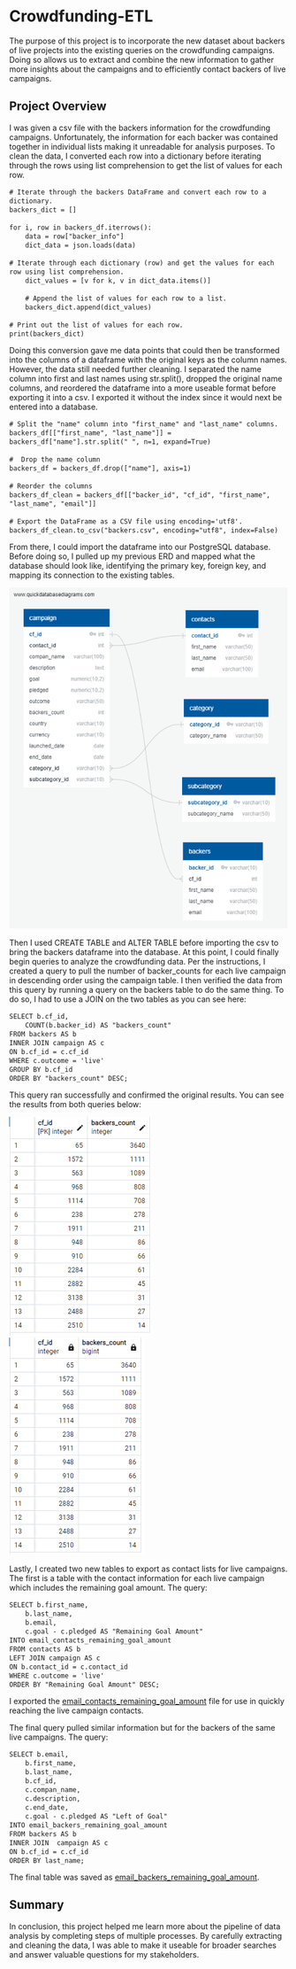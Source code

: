# Crowdfunding-ETL

The purpose of this project is to incorporate the new dataset about backers of live projects into the existing queries on the crowdfunding campaigns. Doing so allows us to extract and combine the new information to gather more insights about the campaigns and to efficiently contact backers of live campaigns.

## Project Overview

I was given a csv file with the backers information for the crowdfunding campaigns.  Unfortunately, the information for each backer was contained together in individual lists making it unreadable for analysis purposes. To clean the data, I converted each row into a dictionary before iterating through the rows using list comprehension to get the list of values for each row.
```
# Iterate through the backers DataFrame and convert each row to a dictionary.
backers_dict = []    

for i, row in backers_df.iterrows():
    data = row["backer_info"]
    dict_data = json.loads(data)
    
# Iterate through each dictionary (row) and get the values for each row using list comprehension.
    dict_values = [v for k, v in dict_data.items()]
    
    # Append the list of values for each row to a list. 
    backers_dict.append(dict_values)

# Print out the list of values for each row.
print(backers_dict)
```
Doing this conversion gave me data points that could then be transformed into the columns of a dataframe with the original keys as the column names. However, the data still needed further cleaning. I separated the name column into first and last names using str.split(), dropped the original name columns, and reordered the dataframe into a more useable format before exporting it into a csv. I exported it without the index since it would next be entered into a database.
```
# Split the "name" column into "first_name" and "last_name" columns.
backers_df[["first_name", "last_name"]] = backers_df["name"].str.split(" ", n=1, expand=True)

#  Drop the name column
backers_df = backers_df.drop(["name"], axis=1)

# Reorder the columns
backers_df_clean = backers_df[["backer_id", "cf_id", "first_name", "last_name", "email"]]

# Export the DataFrame as a CSV file using encoding='utf8'.
backers_df_clean.to_csv("backers.csv", encoding="utf8", index=False)
```
From there, I could import the dataframe into our PostgreSQL database.  Before doing so, I pulled up my previous ERD and mapped what the database should look like, identifying the primary key, foreign key, and mapping its connection to the existing tables.  

![ERD diagram](https://github.com/ChallahBack83/Crowdfunding-ETL/blob/main/crowdfunding_db_relationships.png)

Then I used CREATE TABLE and ALTER TABLE before importing the csv to bring the backers dataframe into the database. At this point, I could finally begin queries to analyze the crowdfunding data. Per the instructions, I created a query to pull the number of backer_counts for each live campaign in descending order using the campaign table. I then verified the data from this query by running a query on the backers table to do the same thing.  To do so, I had to use a JOIN on the two tables as you can see here:
```
SELECT b.cf_id,
	COUNT(b.backer_id) AS "backers_count"
FROM backers AS b
INNER JOIN campaign AS c
ON b.cf_id = c.cf_id
WHERE c.outcome = 'live'
GROUP BY b.cf_id
ORDER BY "backers_count" DESC;
```
This query ran successfully and confirmed the original results. You can see the results from both queries below:

![backer_counts1](https://github.com/ChallahBack83/Crowdfunding-ETL/blob/main/backer_count.png)
![backer_counts2](https://github.com/ChallahBack83/Crowdfunding-ETL/blob/main/backer_count_confirm.png)

Lastly, I created two new tables to export as contact lists for live campaigns.  The first is a table with the contact information for each live campaign which includes the remaining goal amount.  The query:
```
SELECT b.first_name,
	b.last_name,
	b.email,
	c.goal - c.pledged AS "Remaining Goal Amount"
INTO email_contacts_remaining_goal_amount
FROM contacts AS b
LEFT JOIN campaign AS c
ON b.contact_id = c.contact_id
WHERE c.outcome = 'live'
ORDER BY "Remaining Goal Amount" DESC;
```
I exported the [email_contacts_remaining_goal_amount](https://github.com/ChallahBack83/Crowdfunding-ETL/blob/main/email_contacts_remaining_goal_amount.csv) file for use in quickly reaching the live campaign contacts.

The final query pulled similar information but for the backers of the same live campaigns. The query:
```
SELECT b.email,
	b.first_name,
	b.last_name,
	b.cf_id,
	c.compan_name,
	c.description,
	c.end_date,
	c.goal - c.pledged AS "Left of Goal"
INTO email_backers_remaining_goal_amount
FROM backers AS b
INNER JOIN  campaign AS c
ON b.cf_id = c.cf_id
ORDER BY last_name;
```
The final table was saved as [email_backers_remaining_goal_amount](https://github.com/ChallahBack83/Crowdfunding-ETL/blob/main/email_backers_remaining_goal_amount.csv).

## Summary 

In conclusion, this project helped me learn more about the pipeline of data analysis by completing steps of multiple processes. By carefully extracting and cleaning the data, I was able to make it useable for broader searches and answer valuable questions for my stakeholders.
